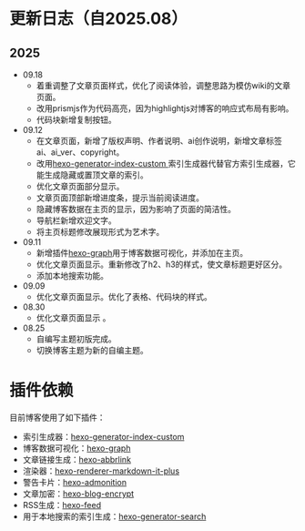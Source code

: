 # 更新日志（自2025.08）

## 2025
- 09.18
	- 着重调整了文章页面样式，优化了阅读体验，调整思路为模仿wiki的文章页面。
	- 改用prismjs作为代码高亮，因为highlightjs对博客的响应式布局有影响。
	- 代码块新增复制按钮。
- 09.12
	- 在文章页面，新增了版权声明、作者说明、ai创作说明，新增文章标签 ai、ai_ver、copyright。
	- 改用[hexo-generator-index-custom ](https://github.com/im0o/hexo-generator-index-custom)索引生成器代替官方索引生成器，它能生成隐藏或置顶文章的索引。
	- 优化文章页面部分显示。
	- 文章页面顶部新增进度条，提示当前阅读进度。
	- 隐藏博客数据在主页的显示，因为影响了页面的简洁性。
	- 导航栏新增欢迎文字。
	- 将主页标题修改展现形式为艺术字。
- 09.11
	- 新增插件[hexo-graph](https://github.com/codepzj/hexo-graph)用于博客数据可视化，并添加在主页。
	- 优化文章页面显示。重新修改了h2、h3的样式，使文章标题更好区分。
	- 添加本地搜索功能。
- 09.09
	- 优化文章页面显示。优化了表格、代码块的样式。
- 08.30
	- 优化文章页面显示 。
- 08.25 
	- 自编写主题初版完成。
	- 切换博客主题为新的自编主题。

# 插件依赖

目前博客使用了如下插件：
- 索引生成器：[hexo-generator-index-custom ](https://github.com/im0o/hexo-generator-index-custom)
- 博客数据可视化：[hexo-graph](https://github.com/codepzj/hexo-graph)
- 文章链接生成：[hexo-abbrlink](https://github.com/ohroy/hexo-abbrlink)
- 渲染器：[hexo-renderer-markdown-it-plus](https://github.com/CHENXCHEN/hexo-renderer-markdown-it-plus)
- 警告卡片：[hexo-admonition](https://github.com/lxl80/hexo-admonition)
- 文章加密：[hexo-blog-encrypt](https://github.com/D0n9X1n/hexo-blog-encrypt)
- RSS生成：[hexo-feed](https://github.com/sergeyzwezdin/hexo-feed)
- 用于本地搜索的索引生成：[hexo-generator-search](https://github.com/wzpan/hexo-generator-search)
